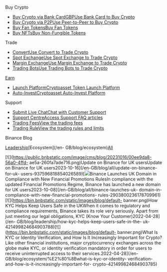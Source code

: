 [](https://www.binance.com/en-GB/)

Buy Crypto

  * [Buy Crypto via Bank CardGBPUse Bank Card to Buy Crypto](https://www.binance.com/en-GB/crypto/buy/GBP/BTC)
  * [Buy Crypto via P2PUse Peer-to-Peer to Buy Crypto](https://p2p.binance.com/en-GB/trade/all-payments/USDT?fiat=GBP)
  * [Buy Fan TokensBuy Fan Tokens](https://www.binance.com/en-GB/fan-token)
  * [Buy NFTsBuy Non-Fungible Tokens](https://www.binance.com/en-GB/nft/home)

Trade

  * [ConvertUse Convert to Trade Crypto](https://www.binance.com/en-GB/convert)
  * [Spot ExchangeUse Spot Exchange to Trade Crypto](https://www.binance.com/en-GB/markets/spot_margin-FIAT)
  * [Margin ExchangeUse Margin Exchange to Trade Crypto](https://www.binance.com/en-GB/trade?type=cross)
  * [Trading BotsUse Trading Bots to Trade Crypto](https://www.binance.com/en-GB/trading-bots)

[Earn](https://www.binance.com/en-GB/earn)

  * [Launch PlatformCryptoasset Token Launch Platform](https://launchpad.binance.com/en-GB)
  * [Auto-InvestCryptoasset Auto-Invest Platform](https://www.binance.com/en-GB/auto-invest/)

Support

  * [Submit Live ChatChat with Customer Support](https://www.binance.com/en-GB/chat)
  * [Support CentreAccess Support FAQ articles](https://www.binance.com/en-GB/support)
  * [Trading FeesView the trading fees](https://www.binance.com/en-GB/fee/trading)
  * [Trading RuleView the trading rules and limits](https://www.binance.com/en-GB/trade-rule)

Binance Blog

[Leadership](/en-GB/blog/leadership)[Ecosystem](/en-
GB/blog/ecosystem)[All](/en-GB/blog/exchangeblogcategoryall)

[![](https://public.bnbstatic.com/image/cms/blog/20231016/00ee9da8-56a0-4ffd-
ae5a-260fa7ade716.png)Update on Binance for UK usersUpdate on Binance for UK
users2023-10-16](/en-GB/blog/all/update-on-binance-for-uk-
users-937596818854026589)[![](https://public.bnbstatic.com/image/cms/blog/20231008/7f485652-24cb-4859-9e5c-35954b1e5039.png)Binance
Launches UK Domain in Compliance with New Financial Promotions RulesIn
compliance with the updated Financial Promotions Regime, Binance has launched
a new domain for UK users2023-10-08](/en-GB/blog/all/binance-launches-uk-
domain-in-compliance-with-new-financial-promotions-
rules-2903800236178709961)[![](https://bin.bnbstatic.com/static/images/blog/default-
banner.png)How KYC Helps Keep Users Safe in the UKWhen it comes to regulatory
and compliance requirements, Binance takes its role very seriously. Apart from
just meeting our legal obligations, KYC (Know Your Customer)2022-04-28](/en-
GB/blog/leadership/how-kyc-helps-keep-users-safe-in-the-
uk-421499824684903788)[![](https://bin.bnbstatic.com/static/images/blog/default-
banner.png)​What Is KYC or Identity Verification, and How Is It Increasingly
Important for Crypto?Like other financial institutions, major cryptocurrency
exchanges across the globe make KYC, or identity verification mandatory in
order for users to receive uninterrupted access to their
services.2022-04-28](/en-GB/blog/ecosystem/%E2%80%8Bwhat-is-kyc-or-identity-
verification-and-how-is-it-increasingly-important-for-
crypto-421499824684903785)

